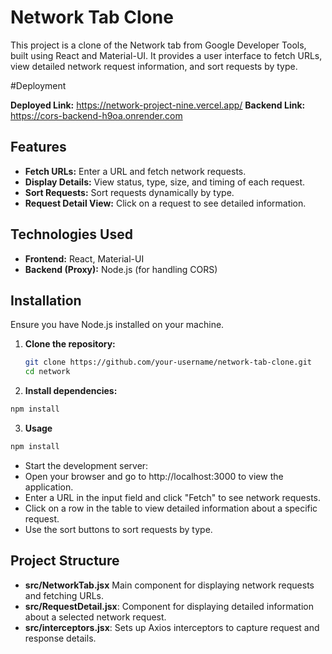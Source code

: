# Network Tab Clone

This project is a clone of the Network tab from Google Developer Tools, built using React and Material-UI. It provides a user interface to fetch URLs, view detailed network request information, and sort requests by type.


#Deployment

 **Deployed Link:** https://network-project-nine.vercel.app/
 **Backend Link:**  https://cors-backend-h9oa.onrender.com

## Features

- **Fetch URLs:** Enter a URL and fetch network requests.
- **Display Details:** View status, type, size, and timing of each request.
- **Sort Requests:** Sort requests dynamically by type.
- **Request Detail View:** Click on a request to see detailed information.

## Technologies Used

- **Frontend:** React, Material-UI
- **Backend (Proxy):** Node.js (for handling CORS)

## Installation

Ensure you have Node.js installed on your machine.

1. **Clone the repository:**

   ```bash
   git clone https://github.com/your-username/network-tab-clone.git
   cd network
   ```
2. **Install dependencies:**

  ```bash
  npm install
   ```
3. **Usage**

  ```bash
  npm install
   ```
- Start the development server:
- Open your browser and go to http://localhost:3000 to view the application.
- Enter a URL in the input field and click "Fetch" to see network requests.
- Click on a row in the table to view detailed information about a specific request.
- Use the sort buttons to sort requests by type.

## Project Structure

- **src/NetworkTab.jsx**  Main component for displaying network requests and fetching URLs.
- **src/RequestDetail.jsx**: Component for displaying detailed information about a selected network request.
- **src/interceptors.jsx**: Sets up Axios interceptors to capture request and response details.
